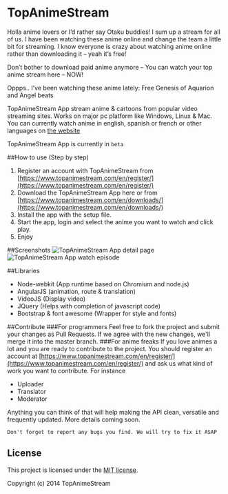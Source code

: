 TopAnimeStream
========

Holla anime lovers or I’d rather say Otaku buddies! I sum up a stream for all of us. I have been watching these anime online and change the team a little bit for streaming. I know everyone is crazy about watching anime online rather than downloading it – yeah it’s free! 

Don’t bother to download paid anime anymore – You can watch your top anime stream here – NOW! 

Oppps.. I’ve been watching these anime lately:
Free
Genesis of Aquarion and
Angel beats


TopAnimeStream App stream anime & cartoons from popular video streaming sites.
Works on major pc platform like Windows, Linux & Mac. You can currently watch anime in english, spanish or french or other languages on [the website](http://www.cheapmovingcompanies.co/california)

TopAnimeStream App is currently in `beta`

##How to use (Step by step)
1. Register an account with TopAnimeStream from [https://www.topanimestream.com/en/register/](https://www.topanimestream.com/en/register/)
2. Download the TopAnimeStream App here or from [https://www.topanimestream.com/en/downloads/](https://www.topanimestream.com/en/downloads/)
3. Install the app with the setup file.
4. Start the app, login and select the anime you want to watch and click play.
5. Enjoy
 
##Screenshots
![TopAnimeStream App detail page](http://www.topanimestream.com/ImageHost/56/39/8/desktop_app_topanimestream_detail_page.jpg)
![TopAnimeStream App watch episode](http://www.topanimestream.com/ImageHost/55/39/8/desktop_app_topanimestream_player.jpg)

##Libraries
- Node-webkit (App runtime based on Chromium and node.js)
- AngularJS (animation, route & translation)
- VideoJS (Display video)
- JQuery (Helps with completion of javascript code)
- Bootstrap & font awesome (Wrapper for style and fonts)

##Contribute
###For programmers
Feel free to fork the project and submit your changes as Pull Requests. If we agree with the new changes, we'll merge it into the master branch.
###For anime freaks
If you love animes a lot and you are ready to contribute to the project. You should register an account at [https://www.topanimestream.com/en/register/](https://www.topanimestream.com/en/register/) and ask us what kind of work you want to contribute. For instance
- Uploader
- Translator
- Moderator  

Anything you can think of that will help making the API clean, versatile and frequently updated. More details coming soon.

`Don't forget to report any bugs you find. We will try to fix it ASAP`

## License
This project is licensed under the [MIT license](LICENSE).

Copyright (c) 2014 TopAnimeStream
